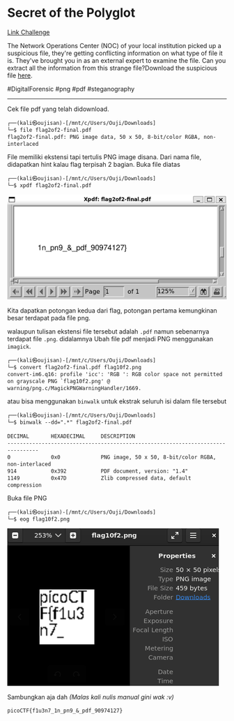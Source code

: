 # Secret of the Polyglot
[Link Challenge](https://play.picoctf.org/practice/challenge/423)

The Network Operations Center (NOC) of your local institution picked up a suspicious file, they're getting conflicting information on what type of file it is. They've brought you in as an external expert to examine the file. Can you extract all the information from this strange file?Download the suspicious file [here](https://artifacts.picoctf.net/c_titan/96/flag2of2-final.pdf).

#DigitalForensic #png #pdf #steganography 
___
Cek file pdf yang telah didownload.
```
┌──(kali㉿oujisan)-[/mnt/c/Users/Ouji/Downloads]
└─$ file flag2of2-final.pdf
flag2of2-final.pdf: PNG image data, 50 x 50, 8-bit/color RGBA, non-interlaced
```

File memiliki ekstensi tapi tertulis PNG image disana.
Dari nama file, didapatkan hint kalau flag terpisah 2 bagian. Buka file diatas
```
┌──(kali㉿oujisan)-[/mnt/c/Users/Ouji/Downloads]
└─$ xpdf flag2of2-final.pdf
```

![flag1](./img/flag2.png)

Kita dapatkan potongan kedua dari flag, potongan pertama kemungkinan besar terdapat pada file png.

walaupun tulisan ekstensi file tersebut adalah `.pdf` namun sebenarnya terdapat file `.png`. didalamnya
Ubah file pdf menjadi PNG menggunakan `imagick`.
```
┌──(kali㉿oujisan)-[/mnt/c/Users/Ouji/Downloads]
└─$ convert flag2of2-final.pdf flag10f2.png
convert-im6.q16: profile 'icc': 'RGB ': RGB color space not permitted on grayscale PNG `flag10f2.png' @ warning/png.c/MagickPNGWarningHandler/1669.
```

atau bisa menggunakan `binwalk` untuk ekstrak seluruh isi dalam file tersebut
```
┌──(kali㉿oujisan)-[/mnt/c/Users/Ouji/Downloads]
└─$ binwalk --dd=".*" flag2of2-final.pdf

DECIMAL       HEXADECIMAL     DESCRIPTION
--------------------------------------------------------------------------------
0             0x0             PNG image, 50 x 50, 8-bit/color RGBA, non-interlaced
914           0x392           PDF document, version: "1.4"
1149          0x47D           Zlib compressed data, default compression
```

Buka file PNG
```
┌──(kali㉿oujisan)-[/mnt/c/Users/Ouji/Downloads]
└─$ eog flag10f2.png
```

![flag1](./img/flag1.png)

Sambungkan aja dah *(Malas kali nulis manual gini wak :v)*

```
picoCTF{f1u3n7_1n_pn9_&_pdf_90974127}
```
